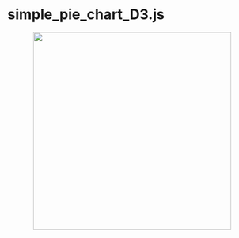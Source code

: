 # simple_pie_chart_D3.js
<p align="center">
  <img width="400" height="400" src="https://github.com/ycl7199/simple_pie_chart_D3.js/blob/main/pic.jpg">
</p>
